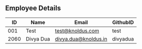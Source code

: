 Employee Details
-----------------

| ID | Name | Email | GithubID |
|----|------|-------|----------|
|001    | Test     | test@knoldus.com      |test          |
|2060	| Divya Dua	| divya.dua@knoldus.in	| divyadua	|
